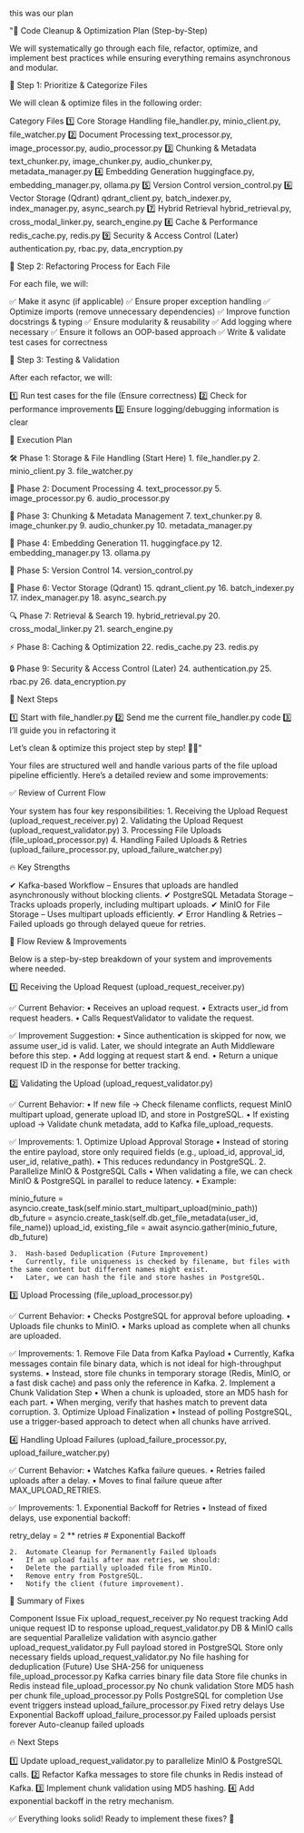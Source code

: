 this was our plan

"📌 Code Cleanup & Optimization Plan (Step-by-Step)

We will systematically go through each file, refactor, optimize, and implement best practices while ensuring everything remains asynchronous and modular.

🔹 Step 1: Prioritize & Categorize Files

We will clean & optimize files in the following order:

Category	Files
1️⃣ Core Storage Handling	file_handler.py, minio_client.py, file_watcher.py
2️⃣ Document Processing	text_processor.py, image_processor.py, audio_processor.py
3️⃣ Chunking & Metadata	text_chunker.py, image_chunker.py, audio_chunker.py, metadata_manager.py
4️⃣ Embedding Generation	huggingface.py, embedding_manager.py, ollama.py
5️⃣ Version Control	version_control.py
6️⃣ Vector Storage (Qdrant)	qdrant_client.py, batch_indexer.py, index_manager.py, async_search.py
7️⃣ Hybrid Retrieval	hybrid_retrieval.py, cross_modal_linker.py, search_engine.py
8️⃣ Cache & Performance	redis_cache.py, redis.py
9️⃣ Security & Access Control (Later)	authentication.py, rbac.py, data_encryption.py

🔹 Step 2: Refactoring Process for Each File

For each file, we will:

✅ Make it async (if applicable)
✅ Ensure proper exception handling
✅ Optimize imports (remove unnecessary dependencies)
✅ Improve function docstrings & typing
✅ Ensure modularity & reusability
✅ Add logging where necessary
✅ Ensure it follows an OOP-based approach
✅ Write & validate test cases for correctness

🔹 Step 3: Testing & Validation

After each refactor, we will:

1️⃣ Run test cases for the file (Ensure correctness)
2️⃣ Check for performance improvements
3️⃣ Ensure logging/debugging information is clear

📌 Execution Plan

🛠 Phase 1: Storage & File Handling (Start Here)
	1.	file_handler.py
	2.	minio_client.py
	3.	file_watcher.py

📜 Phase 2: Document Processing
	4.	text_processor.py
	5.	image_processor.py
	6.	audio_processor.py

📑 Phase 3: Chunking & Metadata Management
	7.	text_chunker.py
	8.	image_chunker.py
	9.	audio_chunker.py
	10.	metadata_manager.py

🧠 Phase 4: Embedding Generation
	11.	huggingface.py
	12.	embedding_manager.py
	13.	ollama.py

📜 Phase 5: Version Control
	14.	version_control.py

📂 Phase 6: Vector Storage (Qdrant)
	15.	qdrant_client.py
	16.	batch_indexer.py
	17.	index_manager.py
	18.	async_search.py

🔍 Phase 7: Retrieval & Search
	19.	hybrid_retrieval.py
	20.	cross_modal_linker.py
	21.	search_engine.py

⚡ Phase 8: Caching & Optimization
	22.	redis_cache.py
	23.	redis.py

🔒 Phase 9: Security & Access Control (Later)
	24.	authentication.py
	25.	rbac.py
	26.	data_encryption.py

🚀 Next Steps

1️⃣ Start with file_handler.py
2️⃣ Send me the current file_handler.py code
3️⃣ I’ll guide you in refactoring it

Let’s clean & optimize this project step by step! 🚀🔥"





Your files are structured well and handle various parts of the file upload pipeline efficiently. Here’s a detailed review and some improvements:

✅ Review of Current Flow

Your system has four key responsibilities:
	1.	Receiving the Upload Request (upload_request_receiver.py)
	2.	Validating the Upload Request (upload_request_validator.py)
	3.	Processing File Uploads (file_upload_processor.py)
	4.	Handling Failed Uploads & Retries (upload_failure_processor.py, upload_failure_watcher.py)

🔥 Key Strengths

✔ Kafka-based Workflow – Ensures that uploads are handled asynchronously without blocking clients.
✔ PostgreSQL Metadata Storage – Tracks uploads properly, including multipart uploads.
✔ MinIO for File Storage – Uses multipart uploads efficiently.
✔ Error Handling & Retries – Failed uploads go through delayed queue for retries.

🔄 Flow Review & Improvements

Below is a step-by-step breakdown of your system and improvements where needed.

1️⃣ Receiving the Upload Request (upload_request_receiver.py)

✅ Current Behavior:
	•	Receives an upload request.
	•	Extracts user_id from request headers.
	•	Calls RequestValidator to validate the request.

✅ Improvement Suggestion:
	•	Since authentication is skipped for now, we assume user_id is valid. Later, we should integrate an Auth Middleware before this step.
	•	Add logging at request start & end.
	•	Return a unique request ID in the response for better tracking.

2️⃣ Validating the Upload (upload_request_validator.py)

✅ Current Behavior:
	•	If new file → Check filename conflicts, request MinIO multipart upload, generate upload ID, and store in PostgreSQL.
	•	If existing upload → Validate chunk metadata, add to Kafka file_upload_requests.

✅ Improvements:
	1.	Optimize Upload Approval Storage
	•	Instead of storing the entire payload, store only required fields (e.g., upload_id, approval_id, user_id, relative_path).
	•	This reduces redundancy in PostgreSQL.
	2.	Parallelize MinIO & PostgreSQL Calls
	•	When validating a file, we can check MinIO & PostgreSQL in parallel to reduce latency.
	•	Example:

minio_future = asyncio.create_task(self.minio.start_multipart_upload(minio_path))
db_future = asyncio.create_task(self.db.get_file_metadata(user_id, file_name))
upload_id, existing_file = await asyncio.gather(minio_future, db_future)


	3.	Hash-based Deduplication (Future Improvement)
	•	Currently, file uniqueness is checked by filename, but files with the same content but different names might exist.
	•	Later, we can hash the file and store hashes in PostgreSQL.

3️⃣ Upload Processing (file_upload_processor.py)

✅ Current Behavior:
	•	Checks PostgreSQL for approval before uploading.
	•	Uploads file chunks to MinIO.
	•	Marks upload as complete when all chunks are uploaded.

✅ Improvements:
	1.	Remove File Data from Kafka Payload
	•	Currently, Kafka messages contain file binary data, which is not ideal for high-throughput systems.
	•	Instead, store file chunks in temporary storage (Redis, MinIO, or a fast disk cache) and pass only the reference in Kafka.
	2.	Implement a Chunk Validation Step
	•	When a chunk is uploaded, store an MD5 hash for each part.
	•	When merging, verify that hashes match to prevent data corruption.
	3.	Optimize Upload Finalization
	•	Instead of polling PostgreSQL, use a trigger-based approach to detect when all chunks have arrived.

4️⃣ Handling Upload Failures (upload_failure_processor.py, upload_failure_watcher.py)

✅ Current Behavior:
	•	Watches Kafka failure queues.
	•	Retries failed uploads after a delay.
	•	Moves to final failure queue after MAX_UPLOAD_RETRIES.

✅ Improvements:
	1.	Exponential Backoff for Retries
	•	Instead of fixed delays, use exponential backoff:

retry_delay = 2 ** retries  # Exponential Backoff


	2.	Automate Cleanup for Permanently Failed Uploads
	•	If an upload fails after max retries, we should:
	•	Delete the partially uploaded file from MinIO.
	•	Remove entry from PostgreSQL.
	•	Notify the client (future improvement).

📌 Summary of Fixes

Component	Issue	Fix
upload_request_receiver.py	No request tracking	Add unique request ID to response
upload_request_validator.py	DB & MinIO calls are sequential	Parallelize validation with asyncio.gather
upload_request_validator.py	Full payload stored in PostgreSQL	Store only necessary fields
upload_request_validator.py	No file hashing for deduplication	(Future) Use SHA-256 for uniqueness
file_upload_processor.py	Kafka carries binary file data	Store file chunks in Redis instead
file_upload_processor.py	No chunk validation	Store MD5 hash per chunk
file_upload_processor.py	Polls PostgreSQL for completion	Use event triggers instead
upload_failure_processor.py	Fixed retry delays	Use Exponential Backoff
upload_failure_processor.py	Failed uploads persist forever	Auto-cleanup failed uploads

🔥 Next Steps

1️⃣ Update upload_request_validator.py to parallelize MinIO & PostgreSQL calls.
2️⃣ Refactor Kafka messages to store file chunks in Redis instead of Kafka.
3️⃣ Implement chunk validation using MD5 hashing.
4️⃣ Add exponential backoff in the retry mechanism.

✅ Everything looks solid! Ready to implement these fixes? 🚀